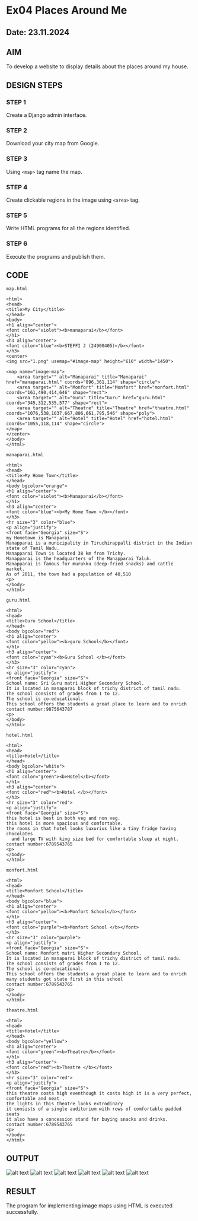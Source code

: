 # Ex04 Places Around Me
## Date: 23.11.2024

## AIM
To develop a website to display details about the places around my house.

## DESIGN STEPS

### STEP 1
Create a Django admin interface.

### STEP 2
Download your city map from Google.

### STEP 3
Using ```<map>``` tag name the map.

### STEP 4
Create clickable regions in the image using ```<area>``` tag.

### STEP 5
Write HTML programs for all the regions identified.

### STEP 6
Execute the programs and publish them.

## CODE
```
map.html

<html>
<head>
<title>My City</title>
</head>
<body>
<h1 align="center">
<font color="violet"><b>manaparai</b></font>    
</h1>
<h3 align="center">
<font color="blue"><b>STEFFI J (24900405)</b></font>    
</h3>
<center>
<img src="1.png" usemap="#image-map" height="610" width="1450">

<map name="image-map">
    <area target="" alt="Manaparai" title="Manaparai" href="manaparai.html" coords="896,361,114" shape="circle">
    <area target="" alt="Monfort" title="Monfort" href="monfort.html" coords="161,490,414,646" shape="rect">
    <area target="" alt="Guru" title="Guru" href="guru.html" coords="345,312,535,577" shape="rect">
    <area target="" alt="Theatre" title="Theatre" href="theatre.html" coords="1076,538,1037,667,806,661,795,546" shape="poly">
    <area target="" alt="Hotel" title="Hotel" href="hotel.html" coords="1055,118,114" shape="circle">
</map>    
</center>
</body>
</html>

manaparai.html

<html>
<head>
<title>My Home Town</title>
</head>
<body bgcolor="orange">
<h1 align="center">
<font color="violet"><b>Manaparai</b></font>    
</h1>
<h3 align="center">
<font color="blue"><b>My Home Town </b></font>    
</h3>
<hr size="3" color="blue">
<p align="justify">
<front face="Georgia" size="S">
my Hometown is Manaparai 
Manapparai is a municipality in Tiruchirappalli district in the Indian state of Tamil Nadu.
Manapparai Town is located 38 km from Trichy.
Manapparai is the headquarters of the Manapparai Taluk.
Manapparai is famous for murukku (deep-fried snacks) and cattle market.
As of 2011, the town had a population of 40,510
<p>
</body>
</html>

guru.html

<html>
<head>
<title>Guru School</title>
</head>
<body bgcolor="red">
<h1 align="center">
<font color="yellow"><b>guru School</b></font>    
</h1>
<h3 align="center">
<font color="cyan"><b>Guru School </b></font>    
</h3>
<hr size="3" color="cyan">
<p align="justify">
<front face="Georgia" size="S">
School name: Sri Guru matri Higher Secondary School.
It is located in manaparai block of trichy district of tamil nadu.
The school consists of grades from 1 to 12.
The school is co-educational.
This school offers the students a great place to learn and to enrich
contact number:9875643787 
<p>
</body>
</html>

hotel.html

<html>
<head>
<title>Hotel</title>
</head>
<body bgcolor="white">
<h1 align="center">
<font color="green"><b>Hotel</b></font>    
</h1>
<h3 align="center">
<font color="red"><b>Hotel </b></font>    
</h3>
<hr size="3" color="red">
<p align="justify">
<front face="Georgia" size="S">
this hotel is best in both veg and non veg.
this hotel is more spacious and comfortable.
the rooms in that hotel looks luxurius like a tiny fridge having chocolates
  and large TV with king size bed for comfortable sleep at night.
contact number:6789543765 
<p>
</body>
</html>

monfort.html

<html>
<head>
<title>Monfort School</title>
</head>
<body bgcolor="blue">
<h1 align="center">
<font color="yellow"><b>Monfort School</b></font>    
</h1>
<h3 align="center">
<font color="purple"><b>Monfort School </b></font>    
</h3>
<hr size="3" color="purple">
<p align="justify">
<front face="Georgia" size="S">
School name: Monfort matri Higher Secondary School.
It is located in manaparai block of trichy district of tamil nadu.
The school consists of grades from 1 to 12.
The school is co-educational.
This school offers the students a great place to learn and to enrich
many students got state first in this school
contact number:6789543765 
<p>
</body>
</html>

theatre.html

<html>
<head>
<title>Hotel</title>
</head>
<body bgcolor="yellow">
<h1 align="center">
<font color="green"><b>Theatre</b></font>    
</h1>
<h3 align="center">
<font color="red"><b>Theatre </b></font>    
</h3>
<hr size="3" color="red">
<p align="justify">
<front face="Georgia" size="S">
this theatre costs high eventhough it costs high it is a very perfect, comfortable and neat .
the lights in this theatre looks extrodinary
it consists of a single auditorium with rows of comfortable padded seats
it also have a concession stand for buying snacks and drinks. 
contact number:6789543765 
<p>
</body>
</html>
```

## OUTPUT

![alt text](<Screenshot (32).png>)
![alt text](steffi/mapapp/static/2.png)
![alt text](steffi/mapapp/static/3.png)
![alt text](steffi/mapapp/static/4.png)
![alt text](steffi/mapapp/static/5.png)
![alt text](steffi/mapapp/static/6.png)


## RESULT
The program for implementing image maps using HTML is executed successfully.
